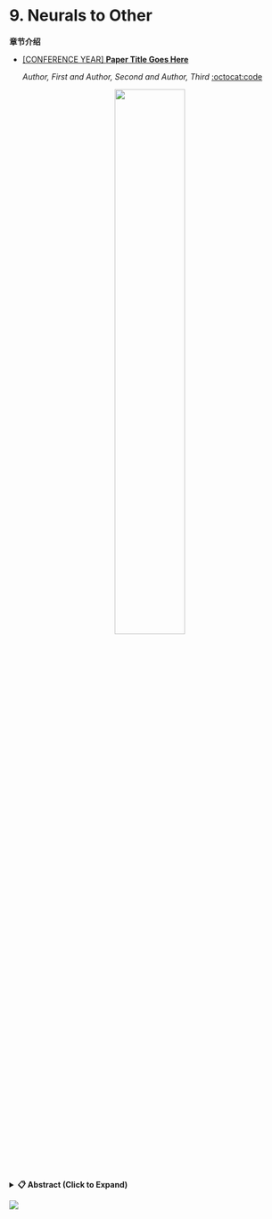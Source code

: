 # 9. Neurals to Other

**章节介绍**

- [[CONFERENCE YEAR] **Paper Title Goes Here**](/path-to-paper)
  
  *Author, First and Author, Second and Author, Third* [:octocat:code](https://github.com/username/repository)

<div align="center">
  <img src="https://github.com/user-attachments/assets/your-image-asset-id" width="50%">
</div>

<details close>
<summary><b>📋 Abstract (Click to Expand)</b></summary>
Your abstract content goes here. 可以去arivx搜文章名字然后复制摘要。
</details>

[![](https://capsule-render.vercel.app/api?type=waving&height=200&color=0:0F172A,65:4F46E5,100:22D3EE&text=Click%20and%20Back%20to%20Content&section=footer&fontSize=30&fontAlignY=65&fontColor=FFFFFF)](../README.md)

